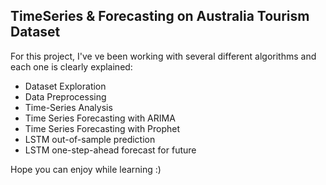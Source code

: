 ## TimeSeries & Forecasting on Australia Tourism Dataset

For this project, I've ve been working with several different algorithms and each one is clearly explained:

- Dataset Exploration
- Data Preprocessing
- Time-Series Analysis
- Time Series Forecasting with ARIMA
- Time Series Forecasting with Prophet
- LSTM out-of-sample prediction
- LSTM one-step-ahead forecast for future


Hope you can enjoy while learning :) 
